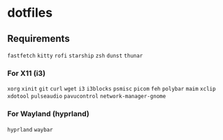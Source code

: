 # dotfiles
## Requirements
`fastfetch`
`kitty`
`rofi`
`starship`
`zsh`
`dunst`
`thunar`
### For X11 (i3)
`xorg`
`xinit`
`git`
`curl`
`wget`
`i3`
`i3blocks`
`psmisc`
`picom`
`feh`
`polybar`
`maim`
`xclip`
`xdotool`
`pulseaudio`
`pavucontrol`
`network-manager-gnome`
### For Wayland (hyprland)
`hyprland`
`waybar`
